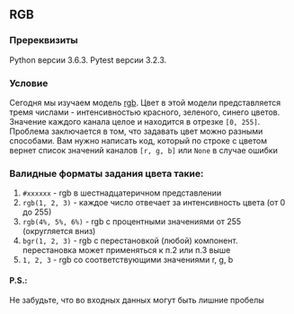 ## RGB

### Пререквизиты

Python версии 3.6.3. Pytest версии 3.2.3.

### Условие

Сегодня мы изучаем модель [rgb](https://ru.wikipedia.org/wiki/RGB). Цвет в этой модели представляется тремя числами - интенсивностью красного, зеленого, синего цветов. Значение каждого канала целое и находится в отрезке `[0, 255]`. Проблема заключается в том, что задавать цвет можно разными способами. Вам нужно написать код, который по строке с цветом вернет список значений каналов `[r, g, b]` или `None` в случае ошибки


### Валидные форматы задания цвета такие:
1. `#xxxxxx` - rgb в шестнадцатеричном представлении
2. `rgb(1, 2, 3)` - каждое число отвечает за интенсивность цвета (от 0 до 255)
3. `rgb(4%, 5%, 6%)` - rgb с процентными значениями от 255 (округляется вниз)
4. `bgr(1, 2, 3)` - rgb с перестановкой (любой) компонент. перестановка может применяться к п.2 или п.3 выше
5. `1, 2, 3` - rgb со соответствующими значениями r, g, b

#### P.S.:
Не забудьте, что во входных данных могут быть лишние пробелы

